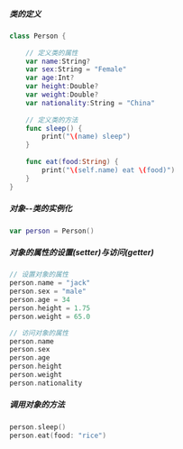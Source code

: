 ##### 类的定义

```Swift
class Person {
    
    // 定义类的属性
    var name:String?
    var sex:String = "Female"
    var age:Int?
    var height:Double?
    var weight:Double?
    var nationality:String = "China"
    
    // 定义类的方法
    func sleep() {
        print("\(name) sleep")
    }
    
    func eat(food:String) {
        print("\(self.name) eat \(food)")
    } 
}
```

##### 对象--类的实例化
```Swift
var person = Person()
```

##### 对象的属性的设置(setter)与访问(getter)

```Swift
// 设置对象的属性
person.name = "jack"
person.sex = "male"
person.age = 34
person.height = 1.75
person.weight = 65.0

// 访问对象的属性
person.name
person.sex
person.age
person.height
person.weight
person.nationality
```

##### 调用对象的方法
```Swift
person.sleep()
person.eat(food: "rice")
```

